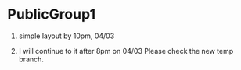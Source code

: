 # PublicGroup1

1. simple layout  by 10pm, 04/03

2. I will continue to it after 8pm on 04/03
   Please check the new temp branch.
